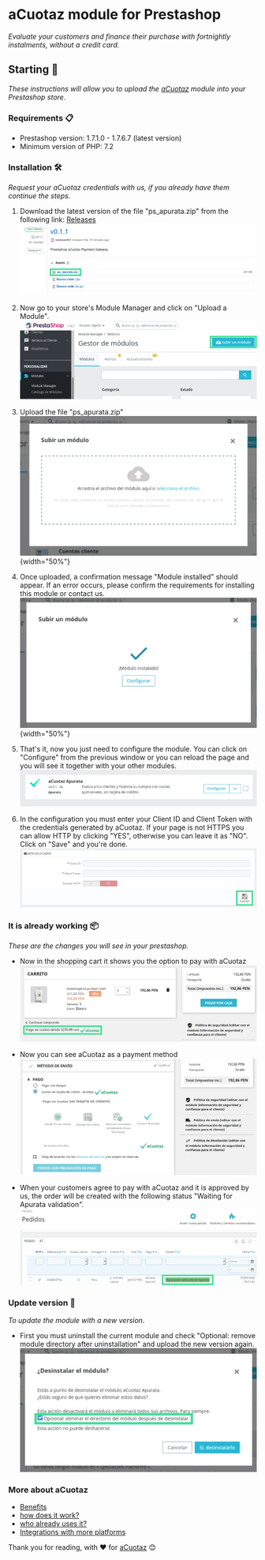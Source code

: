 # aCuotaz module for Prestashop
_Evaluate your customers and finance their purchase with fortnightly instalments, without a credit card._

## Starting 🚀
_These instructions will allow you to upload the [aCuotaz](https://apurata.com/app) module into your Prestashop store._

### Requirements 📋
* Prestashop version: 1.7.1.0 - 1.7.6.7 (latest version)
* Minimum version of PHP: 7.2

### Installation 🛠️

_Request your aCuotaz credentials with us, if you already have them continue the steps._

1. Download the latest version of the file "ps_apurata.zip" from the following link: [Releases](https://github.com/apurata/prestashop-acuotaz-payment-gateway/releases)
![](images/step_releases.jpg)

2. Now go to your store's Module Manager and click on "Upload a Module".
![](images/step_module_manager.jpg)

3. Upload the file "ps_apurata.zip"
![](images/step_update.jpg){width="50%"}

4. Once uploaded, a confirmation message "Module installed" should appear. If an error occurs, please confirm the requirements for installing this module or contact us.
![](images/step_success.jpg){width="50%"}

5. That's it, now you just need to configure the module. You can click on "Configure" from the previous window or you can reload the page and you will see it together with your other modules.
![](images/step_module_acuotaz.jpg)

6. In the configuration you must enter your Client ID and Client Token with the credentials generated by aCuotaz. If your page is not HTTPS you can allow HTTP by clicking "YES", otherwise you can leave it as "NO". Click on "Save" and you're done.
![](images/step_config_acuotaz.jpg)

### It is already working 📦
_These are the changes you will see in your prestashop._

* Now in the shopping cart it shows you the option to pay with aCuotaz
![](images/result_cart.jpg)

* Now you can see aCuotaz as a payment method
![](images/result_checkout.jpg)

* When your customers agree to pay with aCuotaz and it is approved by us, the order will be created with the following status "Waiting for Apurata validation".
![](images/result_orders.jpg)

### Update version 📌

_To update the module with a new version._ 
* First you must uninstall the current module and check "Optional: remove module directory after uninstallation" and upload the new version again.
![](images/result_upgrade.jpg)

### More about aCuotaz
* [Benefits](https://apurata.com/app)
* [how does it work?](https://apurata.com/app/para-clientes)
* [who already uses it?](https://apurata.com/app/consumidores)
* [Integrations with more platforms](https://apurata.com/app/integraciones)


Thank you for reading, with ❤️ for [aCuotaz](https://apurata.com/app) 😊
